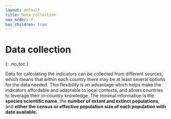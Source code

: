 ```yaml
---
layout: default
title: Data collection
nav_order: 7
has_children: true
---
```


# Data collection
{: .no_toc }

Data for calculating the indicators can be collected from different sources, which means that within each country there may be at least several options for the data needed. This flexibility is an advantage which helps make the indicators affordable and adaptable to local contexts, and allows countries to leverage their in-country knowledge. The minimal information is the **species scientific name**, the **number of extant and extinct populations**, and **either the census or effective population size of each population with data available.** 



